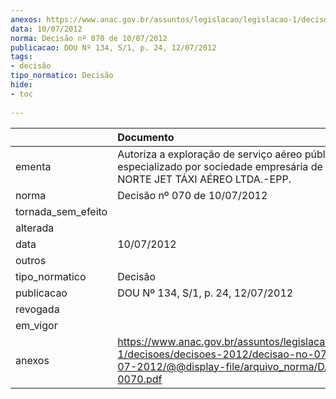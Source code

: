 ```yaml
---
anexos: https://www.anac.gov.br/assuntos/legislacao/legislacao-1/decisoes/decisoes-2012/decisao-no-070-de-10-07-2012/@@display-file/arquivo_norma/DA2012-0070.pdf
data: 10/07/2012
norma: Decisão nº 070 de 10/07/2012
publicacao: DOU Nº 134, S/1, p. 24, 12/07/2012
tags:
- decisão
tipo_normatico: Decisão
hide: 
- toc 
 
---
```


|                    | Documento                                                                                                                                                 |
|:-------------------|:----------------------------------------------------------------------------------------------------------------------------------------------------------|
| ementa             | Autoriza a exploração de serviço aéreo público especializado por sociedade empresária de táxi aéreo - NORTE JET TÁXI AÉREO LTDA.-EPP.                     |
| norma              | Decisão nº 070 de 10/07/2012                                                                                                                              |
| tornada_sem_efeito |                                                                                                                                                           |
| alterada           |                                                                                                                                                           |
| data               | 10/07/2012                                                                                                                                                |
| outros             |                                                                                                                                                           |
| tipo_normatico     | Decisão                                                                                                                                                   |
| publicacao         | DOU Nº 134, S/1, p. 24, 12/07/2012                                                                                                                        |
| revogada           |                                                                                                                                                           |
| em_vigor           |                                                                                                                                                           |
| anexos             | https://www.anac.gov.br/assuntos/legislacao/legislacao-1/decisoes/decisoes-2012/decisao-no-070-de-10-07-2012/@@display-file/arquivo_norma/DA2012-0070.pdf |